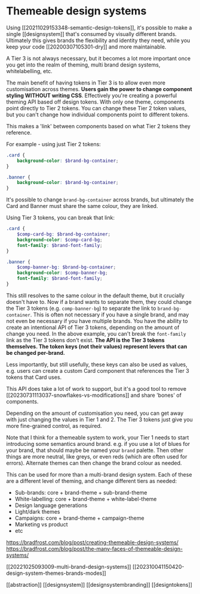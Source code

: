 # Themeable design systems

Using [[20211029153348-semantic-design-tokens]], it's possible to make a single [[designsystem]] that's consumed by visually different brands. Ultimately this gives brands the flexibility and identity they need, while you keep your code [[20200307105301-dry]] and more maintainable.

A Tier 3 is not always necessary, but it becomes a lot more important once you get into the realm of theming, multi brand design systems, whitelabelling, etc.

The main benefit of having tokens in Tier 3 is to allow even more customisation across themes. **Users gain the power to change component styling WITHOUT writing CSS**. Effectively you're creating a powerful theming API based off design tokens. With only one theme, components point directly to Tier 2 tokens. You can change these Tier 2 token values, but you can't change how individual components point to different tokens.

This makes a 'link' between components based on what Tier 2 tokens they reference.

For example - using just Tier 2 tokens:
```scss
.card {
	background-color: $brand-bg-container;
}

.banner {
	background-color: $brand-bg-container;
}
```

It's possible to change `brand-bg-container` across brands, but ultimately the Card and Banner must share the same colour, they are linked.

Using Tier 3 tokens, you can break that link:
```scss
.card {
	$comp-card-bg: $brand-bg-container;
	background-color: $comp-card-bg;
	font-family: $brand-font-family;
}

.banner {
	$comp-banner-bg: $brand-bg-container;
	background-color: $comp-banner-bg;
	font-family: $brand-font-family;
}

```

This still resolves to the same colour in the default theme, but it crucially doesn't have to. Now if a brand wants to separate them, they could change the Tier 3 tokens (e.g. `comp-banner-bg`) to separate the link to `brand-bg-container`. This is often not necessary if you have a single brand, and may not even be necessary if you have multiple brands. You have the ability to create an intentional API of Tier 3 tokens, depending on the amount of change you need. In the above example, you can't break the `font-family` link as the Tier 3 tokens don't exist.
	**The API is the Tier 3 tokens themselves. The token keys (not their values) represent levers that can be changed per-brand.**

Less importantly, but still usefully, these keys can also be used as values, e.g. users can create a custom Card component that references the Tier 3 tokens that Card uses.

 This API does take a lot of work to support, but it's a good tool to remove [[20230731113037-snowflakes-vs-modifications]] and share 'bones' of components.

Depending on the amount of customisation you need, you can get away with just changing the values in Tier 1 and 2. The Tier 3 tokens just give you more fine-grained control, as required.

Note that I think for a themeable system to work, your Tier 1 needs to start introducing some semantics around brand. e.g. if you use a lot of blues for your brand, that should maybe be named your `brand` palette. Then other things are more neutral, like greys, or even reds (which are often used for errors). Alternate themes can then change the brand colour as needed.

This can be used for more than a multi-brand design system. Each of these are a different level of theming, and change different tiers as needed:
- Sub-brands: core + brand-theme + sub-brand-theme
- White-labelling: core + brand-theme + white-label-theme
- Design language generations
- Light/dark themes
- Campaigns: core + brand-theme + campaign-theme
- Marketing vs product
- etc

https://bradfrost.com/blog/post/creating-themeable-design-systems/
https://bradfrost.com/blog/post/the-many-faces-of-themeable-design-systems/

[[20221025093009-multi-brand-design-systems]]
[[202310041150420-design-system-themes-brands-modes]]

[[abstraction]]
[[designsystem]]
[[designsystembranding]]
[[designtokens]]
